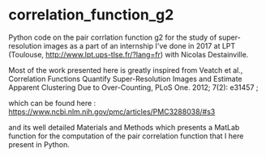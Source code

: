 # correlation_function_g2
Python code on the pair corrlation function g2 for the study of super-resolution images as a part of an internship I've done in 2017 at LPT (Toulouse, http://www.lpt.ups-tlse.fr/?lang=fr) with Nicolas Destainville.

Most of the work presented here is greatly inspired from Veatch et al., Correlation Functions Quantify Super-Resolution Images and Estimate Apparent Clustering Due to Over-Counting, PLoS One. 2012; 7(2): e31457 ; 

which can be found here : https://www.ncbi.nlm.nih.gov/pmc/articles/PMC3288038/#s3

and its well detailed Materials and Methods which presents a MatLab function for the computation of the pair correlation function that I here present in Python.
